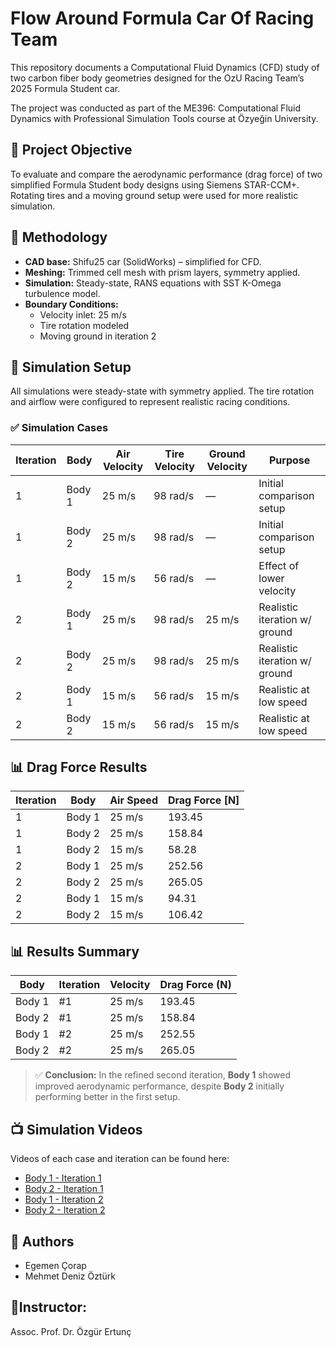 # Flow Around Formula Car Of Racing Team

This repository documents a Computational Fluid Dynamics (CFD) study of two carbon fiber body geometries designed for the OzU Racing Team’s 2025 Formula Student car.

The project was conducted as part of the ME396: Computational Fluid Dynamics with Professional Simulation Tools course at Özyeğin University.

## 📌 Project Objective

To evaluate and compare the aerodynamic performance (drag force) of two simplified Formula Student body designs using Siemens STAR-CCM+. Rotating tires and a moving ground setup were used for more realistic simulation.

## 🧪 Methodology

- **CAD base:** Shifu25 car (SolidWorks) – simplified for CFD.
- **Meshing:** Trimmed cell mesh with prism layers, symmetry applied.
- **Simulation:** Steady-state, RANS equations with SST K-Omega turbulence model.
- **Boundary Conditions:**
  - Velocity inlet: 25 m/s
  - Tire rotation modeled
  - Moving ground in iteration 2

## 🧪 Simulation Setup

All simulations were steady-state with symmetry applied. The tire rotation and airflow were configured to represent realistic racing conditions.

### ✅ Simulation Cases

| Iteration | Body  | Air Velocity | Tire Velocity | Ground Velocity | Purpose                       |
|-----------|-------|--------------|----------------|------------------|-------------------------------|
| 1         | Body 1 | 25 m/s       | 98 rad/s       | —                | Initial comparison setup      |
| 1         | Body 2 | 25 m/s       | 98 rad/s       | —                | Initial comparison setup      |
| 1         | Body 2 | 15 m/s       | 56 rad/s       | —                | Effect of lower velocity      |
| 2         | Body 1 | 25 m/s       | 98 rad/s       | 25 m/s           | Realistic iteration w/ ground |
| 2         | Body 2 | 25 m/s       | 98 rad/s       | 25 m/s           | Realistic iteration w/ ground |
| 2         | Body 1 | 15 m/s       | 56 rad/s       | 15 m/s           | Realistic at low speed        |
| 2         | Body 2 | 15 m/s       | 56 rad/s       | 15 m/s           | Realistic at low speed        |

## 📊 Drag Force Results

| Iteration | Body  | Air Speed | Drag Force [N] |
|-----------|-------|-----------|----------------|
| 1         | Body 1 | 25 m/s    | 193.45         |
| 1         | Body 2 | 25 m/s    | 158.84         |
| 1         | Body 2 | 15 m/s    | 58.28          |
| 2         | Body 1 | 25 m/s    | 252.56         |
| 2         | Body 2 | 25 m/s    | 265.05         |
| 2         | Body 1 | 15 m/s    | 94.31          |
| 2         | Body 2 | 15 m/s    | 106.42         |

## 📊 Results Summary

| Body   | Iteration | Velocity | Drag Force (N) |
|--------|-----------|----------|----------------|
| Body 1 | #1        | 25 m/s   | 193.45         |
| Body 2 | #1        | 25 m/s   | 158.84         |
| Body 1 | #2        | 25 m/s   | 252.55         |
| Body 2 | #2        | 25 m/s   | 265.05         |

> ✅ **Conclusion:** In the refined second iteration, **Body 1** showed improved aerodynamic performance, despite **Body 2** initially performing better in the first setup.

## 📺 Simulation Videos

Videos of each case and iteration can be found here:

- [Body 1 - Iteration 1](https://www.youtube.com/watch?v=CEQuybft38I)
- [Body 2 - Iteration 1](https://www.youtube.com/watch?v=VSnXPCMktWw)
- [Body 1 - Iteration 2](https://www.youtube.com/watch?v=O19Dar8AAA8)
- [Body 2 - Iteration 2](https://www.youtube.com/watch?v=Vtjjxzg7SsE)

## 👥 Authors
- Egemen Çorap  
- Mehmet Deniz Öztürk
  
## 👥Instructor:
Assoc. Prof. Dr. Özgür Ertunç
